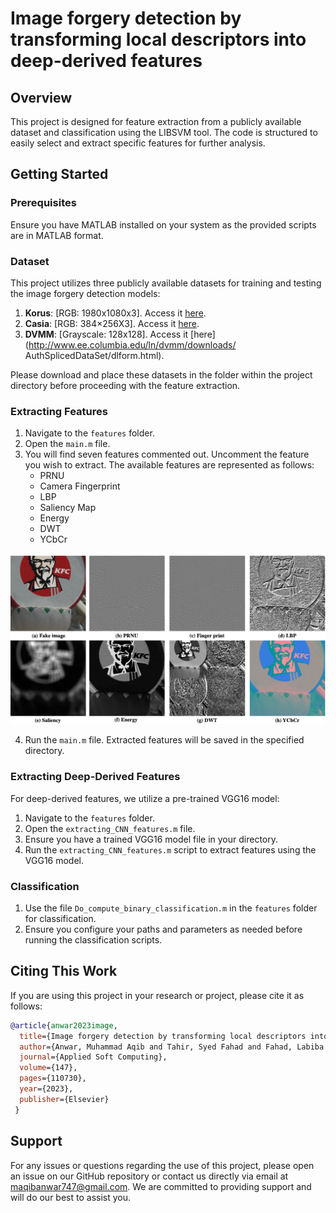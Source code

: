 # Image forgery detection by transforming local descriptors into deep-derived features

## Overview
This project is designed for feature extraction from a publicly available dataset and classification using the LIBSVM tool. The code is structured to easily select and extract specific features for further analysis.

## Getting Started

### Prerequisites
Ensure you have MATLAB installed on your system as the provided scripts are in MATLAB format.

### Dataset
This project utilizes three publicly available datasets for training and testing the image forgery detection models:
1. **Korus**: [RGB: 1980x1080x3]. Access it [here](http://kt.agh.edu.pl/korus).
2. **Casia**: [RGB: 384×256X3]. Access it [here](http://forensics.idealtest.org/).
3. **DVMM**: [Grayscale: 128x128]. Access it [here](http://www.ee.columbia.edu/ln/dvmm/downloads/ AuthSplicedDataSet/dlform.html).

Please download and place these datasets in the  folder within the project directory before proceeding with the feature extraction.


### Extracting Features
1. Navigate to the `features` folder.
2. Open the `main.m` file.
3. You will find seven features commented out. Uncomment the feature you wish to extract. The available features are represented as follows:
   - PRNU
   - Camera Fingerprint
   - LBP
   - Saliency Map
   - Energy 
   - DWT
   - YCbCr

  ![Feature Representation](imgs/feature_rep.png)

4. Run the `main.m` file. Extracted features will be saved in the specified directory.

### Extracting Deep-Derived Features
For deep-derived features, we utilize a pre-trained VGG16 model:
1. Navigate to the `features` folder.
2. Open the `extracting_CNN_features.m` file.
3. Ensure you have a trained VGG16 model file in your directory.
4. Run the `extracting_CNN_features.m` script to extract features using the VGG16 model.

### Classification
1. Use the file `Do_compute_binary_classification.m` in the `features` folder for classification.
2. Ensure you configure your paths and parameters as needed before running the classification scripts.

## Citing This Work
If you are using this project in your research or project, please cite it as follows:

```bibtex
@article{anwar2023image,
  title={Image forgery detection by transforming local descriptors into deep-derived features},
  author={Anwar, Muhammad Aqib and Tahir, Syed Fahad and Fahad, Labiba Gillani and Kifayat, Kashif},
  journal={Applied Soft Computing},
  volume={147},
  pages={110730},
  year={2023},
  publisher={Elsevier}
 } 
 ```
## Support
For any issues or questions regarding the use of this project, please open an issue on our GitHub repository or contact us directly via email at [maqibanwar747@gmail.com](mailto:maqibanwar747@gmail.com). We are committed to providing support and will do our best to assist you.


